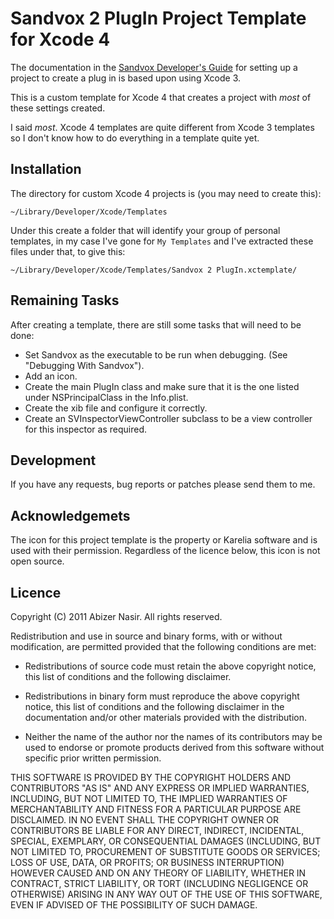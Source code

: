 # Sandvox 2 PlugIn Project Template for Xcode 4

The documentation in the [Sandvox Developer's Guide](http://www.karelia.com/sandvox/help/z/Sandvox_Developers_Guide.html) for setting up a project to create a plug in is based upon using Xcode 3.

This is a custom template for Xcode 4 that creates a project with _most_ of these settings created.

I said _most_. Xcode 4 templates are quite different from Xcode 3 templates so I don't know how to do everything in a template quite yet.

## Installation

The directory for custom Xcode 4 projects is (you may need to create this):

    ~/Library/Developer/Xcode/Templates

Under this create a folder that will identify your group of personal templates, in my case I've gone for `My Templates` and I've extracted these files under that, to give this:

    ~/Library/Developer/Xcode/Templates/Sandvox 2 PlugIn.xctemplate/

## Remaining Tasks

After creating a template, there are still some tasks that will need to be done:

* Set Sandvox as the executable to be run when debugging. (See "Debugging With Sandvox").
* Add an icon.
* Create the main PlugIn class and make sure that it is the one listed under NSPrincipalClass in the Info.plist.
* Create the xib file and configure it correctly.
* Create an SVInspectorViewController subclass to be a view controller for this inspector as required.

## Development

If you have any requests, bug reports or patches please send them to me.

## Acknowledgemets

The icon for this project template is the property or Karelia software and is used with their permission. Regardless of the licence below, this icon is not open source.
    
## Licence

Copyright (C) 2011 Abizer Nasir. All rights reserved.
 
Redistribution and use in source and binary forms, with or without modification, are permitted provided that the following conditions are met:
 
* Redistributions of source code must retain the above copyright notice, this list of conditions and the following disclaimer.
 
* Redistributions in binary form must reproduce the above copyright notice, this list of conditions and the following disclaimer in the documentation and/or other materials provided with the distribution.
 
* Neither the name of the author nor the names of its contributors may be used to endorse or promote products derived from this software without specific prior written permission.
 
THIS SOFTWARE IS PROVIDED BY THE COPYRIGHT HOLDERS AND CONTRIBUTORS "AS IS" AND ANY EXPRESS OR IMPLIED WARRANTIES, INCLUDING, BUT NOT LIMITED TO, THE IMPLIED WARRANTIES OF MERCHANTABILITY AND FITNESS FOR A PARTICULAR PURPOSE ARE DISCLAIMED. IN NO EVENT SHALL THE COPYRIGHT OWNER OR CONTRIBUTORS BE LIABLE FOR ANY DIRECT, INDIRECT, INCIDENTAL, SPECIAL, EXEMPLARY, OR CONSEQUENTIAL DAMAGES (INCLUDING, BUT NOT LIMITED TO, PROCUREMENT OF SUBSTITUTE GOODS OR SERVICES; LOSS OF USE, DATA, OR PROFITS; OR BUSINESS INTERRUPTION) HOWEVER CAUSED AND ON ANY THEORY OF LIABILITY, WHETHER IN CONTRACT, STRICT LIABILITY, OR TORT (INCLUDING NEGLIGENCE OR OTHERWISE) ARISING IN ANY WAY OUT OF THE USE OF THIS SOFTWARE, EVEN IF ADVISED OF THE POSSIBILITY OF SUCH DAMAGE.
